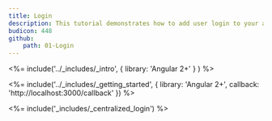 ```yaml
---
title: Login
description: This tutorial demonstrates how to add user login to your application with Auth0
budicon: 448
github:
    path: 01-Login
---
```

<%= include('../_includes/_intro', { library: 'Angular 2+' } ) %>

<%= include('../_includes/_getting_started', { library: 'Angular 2+', callback: 'http://localhost:3000/callback' }) %>

<%= include('_includes/_centralized_login') %>